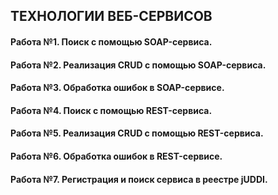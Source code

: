 ## ТЕХНОЛОГИИ ВЕБ-СЕРВИСОВ

#### Работа №1. Поиск с помощью SOAP-сервиса. 

#### Работа №2. Реализация CRUD с помощью SOAP-сервиса.

#### Работа №3. Обработка ошибок в SOAP-сервисе. 

#### Работа №4. Поиск с помощью REST-сервиса. 

#### Работа №5. Реализация CRUD с помощью REST-сервиса. 

#### Работа №6. Обработка ошибок в REST-сервисе. 

#### Работа №7. Регистрация и поиск сервиса в реестре jUDDI. 
